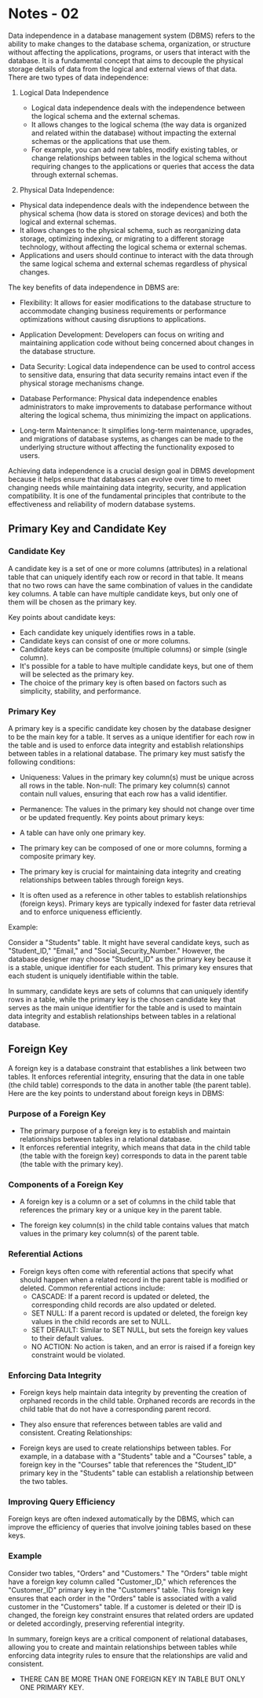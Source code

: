 # Notes - 02

Data independence in a database management system (DBMS) refers to the ability to make changes to the database schema, organization, or structure without affecting the applications, programs, or users that interact with the database. It is a fundamental concept that aims to decouple the physical storage details of data from the logical and external views of that data. There are two types of data independence:

1. Logical Data Independence

   * Logical data independence deals with the independence between the logical schema and the external schemas.
   * It allows changes to the logical schema (the way data is organized and related within the database) without impacting the external schemas or the applications that use them.
   * For example, you can add new tables, modify existing tables, or change relationships between tables in the logical schema without requiring changes to the applications or queries that access the data through external schemas.

2. Physical Data Independence:

* Physical data independence deals with the independence between the physical schema (how data is stored on storage devices) and both the logical and external schemas.
* It allows changes to the physical schema, such as reorganizing data storage, optimizing indexing, or migrating to a different storage technology, without affecting the logical schema or external schemas.
* Applications and users should continue to interact with the data through the same logical schema and external schemas regardless of physical changes.

The key benefits of data independence in DBMS are:

* Flexibility: It allows for easier modifications to the database structure to accommodate changing business requirements or performance optimizations without causing disruptions to applications.

* Application Development: Developers can focus on writing and maintaining application code without being concerned about changes in the database structure.

* Data Security: Logical data independence can be used to control access to sensitive data, ensuring that data security remains intact even if the physical storage mechanisms change.

* Database Performance: Physical data independence enables administrators to make improvements to database performance without altering the logical schema, thus minimizing the impact on applications.

* Long-term Maintenance: It simplifies long-term maintenance, upgrades, and migrations of database systems, as changes can be made to the underlying structure without affecting the functionality exposed to users.

Achieving data independence is a crucial design goal in DBMS development because it helps ensure that databases can evolve over time to meet changing needs while maintaining data integrity, security, and application compatibility. It is one of the fundamental principles that contribute to the effectiveness and reliability of modern database systems.

## Primary Key and Candidate Key

### Candidate Key

A candidate key is a set of one or more columns (attributes) in a relational table that can uniquely identify each row or record in that table. It means that no two rows can have the same combination of values in the candidate key columns. A table can have multiple candidate keys, but only one of them will be chosen as the primary key.  

Key points about candidate keys:

* Each candidate key uniquely identifies rows in a table.
* Candidate keys can consist of one or more columns.
* Candidate keys can be composite (multiple columns) or simple (single column).
* It's possible for a table to have multiple candidate keys, but one of them will be selected as the primary key.
* The choice of the primary key is often based on factors such as simplicity, stability, and performance.

### Primary Key

A primary key is a specific candidate key chosen by the database designer to be the main key for a table. It serves as a unique identifier for each row in the table and is used to enforce data integrity and establish relationships between tables in a relational database. The primary key must satisfy the following conditions:

* Uniqueness: Values in the primary key column(s) must be unique across all rows in the table.
Non-null: The primary key column(s) cannot contain null values, ensuring that each row has a valid identifier.
* Permanence: The values in the primary key should not change over time or be updated frequently.
Key points about primary keys:

* A table can have only one primary key.
* The primary key can be composed of one or more columns, forming a composite primary key.
* The primary key is crucial for maintaining data integrity and creating relationships between tables through foreign keys.
* It is often used as a reference in other tables to establish relationships (foreign keys).
Primary keys are typically indexed for faster data retrieval and to enforce uniqueness efficiently.

Example:

Consider a "Students" table. It might have several candidate keys, such as "Student_ID," "Email," and "Social_Security_Number." However, the database designer may choose "Student_ID" as the primary key because it is a stable, unique identifier for each student. This primary key ensures that each student is uniquely identifiable within the table.  

In summary, candidate keys are sets of columns that can uniquely identify rows in a table, while the primary key is the chosen candidate key that serves as the main unique identifier for the table and is used to maintain data integrity and establish relationships between tables in a relational database.

## Foreign Key

A foreign key is a database constraint that establishes a link between two tables. It enforces referential integrity, ensuring that the data in one table (the child table) corresponds to the data in another table (the parent table). Here are the key points to understand about foreign keys in DBMS:

### Purpose of a Foreign Key

* The primary purpose of a foreign key is to establish and maintain relationships between tables in a relational database.
* It enforces referential integrity, which means that data in the child table (the table with the foreign key) corresponds to data in the parent table (the table with the primary key).

### Components of a Foreign Key

* A foreign key is a column or a set of columns in the child table that references the primary key or a unique key in the parent table.

* The foreign key column(s) in the child table contains values that match values in the primary key column(s) of the parent table.

### Referential Actions

* Foreign keys often come with referential actions that specify what should happen when a related record in the parent table is modified or deleted. Common referential actions include:
  * CASCADE: If a parent record is updated or deleted, the corresponding child records are also updated or deleted.
  * SET NULL: If a parent record is updated or deleted, the foreign key values in the child records are set to NULL.
  * SET DEFAULT: Similar to SET NULL, but sets the foreign key values to their default values.
  * NO ACTION: No action is taken, and an error is raised if a foreign key constraint would be violated.

### Enforcing Data Integrity

* Foreign keys help maintain data integrity by preventing the creation of orphaned records in the child table. Orphaned records are records in the child table that do not have a corresponding parent record.
* They also ensure that references between tables are valid and consistent.
Creating Relationships:

* Foreign keys are used to create relationships between tables. For example, in a database with a "Students" table and a "Courses" table, a foreign key in the "Courses" table that references the "Student_ID" primary key in the "Students" table can establish a relationship between the two tables.

### Improving Query Efficiency

Foreign keys are often indexed automatically by the DBMS, which can improve the efficiency of queries that involve joining tables based on these keys.

### Example

Consider two tables, "Orders" and "Customers." The "Orders" table might have a foreign key column called "Customer_ID," which references the "Customer_ID" primary key in the "Customers" table. This foreign key ensures that each order in the "Orders" table is associated with a valid customer in the "Customers" table. If a customer is deleted or their ID is changed, the foreign key constraint ensures that related orders are updated or deleted accordingly, preserving referential integrity.  

In summary, foreign keys are a critical component of relational databases, allowing you to create and maintain relationships between tables while enforcing data integrity rules to ensure that the relationships are valid and consistent.

* THERE CAN BE MORE THAN ONE FOREIGN KEY IN TABLE BUT ONLY ONE PRIMARY KEY.
